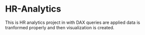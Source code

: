 # HR-Analytics
This is HR analytics project in with DAX queries are applied data is tranformed properly and then visualization is created.
